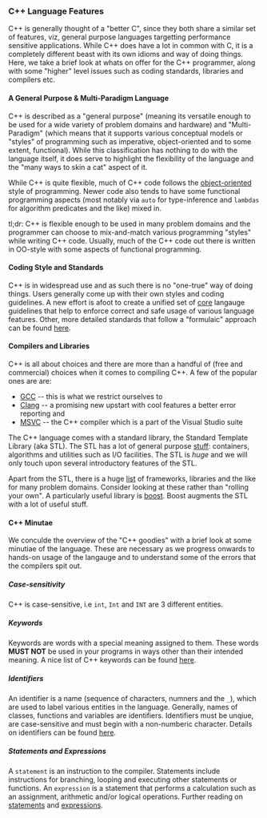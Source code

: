 ### C++ Language Features
C++ is generally thought of a "better C", since they both share a similar set of features, viz, general purpose languages targetting performance sensitive applications. While C++ does have a lot in common with C, it is a completely different beast with its own idioms and way of doing things. Here, we take a brief look at whats on offer for the C++ programmer, along with some "higher" level issues such as coding standards, libraries and compilers etc.

#### A General Purpose & Multi-Paradigm Language
C++ is described as a "general purpose" (meaning its versatile enough to be used for a wide variety of problem domains and hardware) and "Multi-Paradigm" (which means that it supports various conceptual models or "styles" of programming such as imperative, object-oriented and to some extent, functional). While this classification has nothing to do with the language itself, it does serve to highlight the flexibility of the language and the "many ways to skin a cat" aspect of it.

While C++ is quite flexible, much of C++ code follows the [object-oriented](https://en.wikipedia.org/wiki/Object-oriented_programming) style of programming. Newer code also tends to have some functional programming aspects (most notably via `auto` for type-inference and `lambdas` for algorithm predicates and the like) mixed in.

tl;dr: C++ is flexible enough to be used in many problem domains and the programmer can choose to mix-and-match various programming "styles" while writing C++ code. Usually, much of the C++ code out there is written in OO-style with some aspects of functional programming.

#### Coding Style and Standards
C++ is in widespread use and as such there is no "one-true" way of doing things. Users generally come up with their own styles and coding guidelines. A new effort is afoot to create a unified set of [core](https://github.com/isocpp/CppCoreGuidelines) langauge guidelines that help to enforce correct and safe usage of various language features. Other, more detailed standards that follow a "formulaic" approach can be found [here](https://isocpp.org/wiki/faq/coding-standards#coding-std-wars).

#### Compilers and Libraries
C++ is all about choices and there are more than a handful of (free and commercial) choices when it comes to compiling C++. A few of the popular ones are are:

* [GCC](https://gcc.gnu.org/) -- this is what we restrict ourselves to
* [Clang](http://clang.llvm.org/) -- a promising new upstart with cool features a better error reporting and 
* [MSVC](https://www.visualstudio.com/) -- the C++ compiler which is a part of the Visual Studio suite

The C++ language comes with a standard library, the Standard Template Library (aka STL). The STL has a lot of general purpose [stuff](http://en.cppreference.com/w/cpp/header): containers, algorithms and utilities such as I/O facilities. The STL is *huge* and we will only touch upon several introductory features of the STL.

Apart from the STL, there is a huge [list](https://github.com/fffaraz/awesome-cpp) of frameworks, libraries and the like for many problem domains. Consider looking at these rather than "rolling your own". A particularly useful library is [boost](http://www.boost.org/). Boost augments the STL with a lot of useful stuff.

#### C++ Minutae
We conculde the overview of the "C++ goodies" with a brief look at some minutiae of the language. These are necessary as we progress onwards to hands-on usage of the langauge and to understand some of the errors that the compilers spit out.

##### Case-sensitivity
C++ is case-sensitive, i.e `int`, `Int` and `INT` are 3 different entities.

##### Keywords
Keywords are words with a special meaning assigned to them. These words **MUST NOT** be used in your programs in ways other than their intended meaning. A nice list of C++ keywords can be found [here](http://en.cppreference.com/w/cpp/keyword).

##### Identifiers
An identifier is a name (sequence of characters, numners and the `_`), which are used to label various entities in the language. Generally, names of classes, functions and variables are identifiers. Identifiers must be unqiue, are case-sensitive and must begin with a non-numberic character. Details on identifiers can be found [here](http://en.cppreference.com/w/cpp/language/identifiers).

##### Statements and Expressions
A `statement` is an instruction to the compiler. Statements include instructions for branching, looping and executing other statements or functions. An `expression` is a statement that performs a calculation such as an assignment, arithmetic and/or logical operations. Further reading on [statements](http://en.cppreference.com/w/cpp/language/statements) and [expressions](http://en.cppreference.com/w/cpp/language/expressions).
